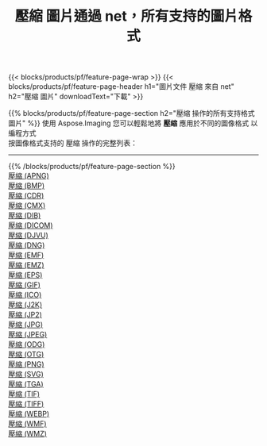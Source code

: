 ﻿---
title: 壓縮 圖片通過 net，所有支持的圖片格式 
weight: 3920
url: /zh-hant/net/compress 
lang: zh-hant
langdirlevel: 2
locales: zh-hans,ja,it,ru,de,es,fr,nl,id,lt,pl,pt,vi,tr,ko,zh-hant,ar,hi,th,sv,cs,uk,he
description: 使用 Aspose.Imaging 你可以輕鬆地通過 net 獲取 壓縮 圖像
---

{{< blocks/products/pf/feature-page-wrap >}}
{{< blocks/products/pf/feature-page-header h1="圖片文件 壓縮 來自 net" h2="壓縮 圖片" downloadText="下載" >}}


{{% blocks/products/pf/feature-page-section  h2="壓縮 操作的所有支持格式 圖片" %}}
使用 Aspose.Imaging 您可以輕鬆地將 **壓縮** 應用於不同的圖像格式 以編程方式
<br/>
按圖像格式支持的 壓縮 操作的完整列表：
<hr/>
{{% /blocks/products/pf/feature-page-section %}}
<div class="container-fluid productfamilypage bg-gray">
    <div class="convertypes bg-gray agp-content section">
        <div class="container">
		<div class="row other-converters">
		    <div class='col-md-2 other-converter remove-lp remove-rp'><a href="/imaging/zh-hant/net/compress/apng" >壓縮 (APNG)</a></div><div class='col-md-2 other-converter remove-lp remove-rp'><a href="/imaging/zh-hant/net/compress/bmp" >壓縮 (BMP)</a></div><div class='col-md-2 other-converter remove-lp remove-rp'><a href="/imaging/zh-hant/net/compress/cdr" >壓縮 (CDR)</a></div><div class='col-md-2 other-converter remove-lp remove-rp'><a href="/imaging/zh-hant/net/compress/cmx" >壓縮 (CMX)</a></div><div class='col-md-2 other-converter remove-lp remove-rp'><a href="/imaging/zh-hant/net/compress/dib" >壓縮 (DIB)</a></div><div class='col-md-2 other-converter remove-lp remove-rp'><a href="/imaging/zh-hant/net/compress/dicom" >壓縮 (DICOM)</a></div><div class='col-md-2 other-converter remove-lp remove-rp'><a href="/imaging/zh-hant/net/compress/djvu" >壓縮 (DJVU)</a></div><div class='col-md-2 other-converter remove-lp remove-rp'><a href="/imaging/zh-hant/net/compress/dng" >壓縮 (DNG)</a></div><div class='col-md-2 other-converter remove-lp remove-rp'><a href="/imaging/zh-hant/net/compress/emf" >壓縮 (EMF)</a></div><div class='col-md-2 other-converter remove-lp remove-rp'><a href="/imaging/zh-hant/net/compress/emz" >壓縮 (EMZ)</a></div><div class='col-md-2 other-converter remove-lp remove-rp'><a href="/imaging/zh-hant/net/compress/eps" >壓縮 (EPS)</a></div><div class='col-md-2 other-converter remove-lp remove-rp'><a href="/imaging/zh-hant/net/compress/gif" >壓縮 (GIF)</a></div><div class='col-md-2 other-converter remove-lp remove-rp'><a href="/imaging/zh-hant/net/compress/ico" >壓縮 (ICO)</a></div><div class='col-md-2 other-converter remove-lp remove-rp'><a href="/imaging/zh-hant/net/compress/j2k" >壓縮 (J2K)</a></div><div class='col-md-2 other-converter remove-lp remove-rp'><a href="/imaging/zh-hant/net/compress/jp2" >壓縮 (JP2)</a></div><div class='col-md-2 other-converter remove-lp remove-rp'><a href="/imaging/zh-hant/net/compress/jpg" >壓縮 (JPG)</a></div><div class='col-md-2 other-converter remove-lp remove-rp'><a href="/imaging/zh-hant/net/compress/jpeg" >壓縮 (JPEG)</a></div><div class='col-md-2 other-converter remove-lp remove-rp'><a href="/imaging/zh-hant/net/compress/odg" >壓縮 (ODG)</a></div><div class='col-md-2 other-converter remove-lp remove-rp'><a href="/imaging/zh-hant/net/compress/otg" >壓縮 (OTG)</a></div><div class='col-md-2 other-converter remove-lp remove-rp'><a href="/imaging/zh-hant/net/compress/png" >壓縮 (PNG)</a></div><div class='col-md-2 other-converter remove-lp remove-rp'><a href="/imaging/zh-hant/net/compress/svg" >壓縮 (SVG)</a></div><div class='col-md-2 other-converter remove-lp remove-rp'><a href="/imaging/zh-hant/net/compress/tga" >壓縮 (TGA)</a></div><div class='col-md-2 other-converter remove-lp remove-rp'><a href="/imaging/zh-hant/net/compress/tif" >壓縮 (TIF)</a></div><div class='col-md-2 other-converter remove-lp remove-rp'><a href="/imaging/zh-hant/net/compress/tiff" >壓縮 (TIFF)</a></div><div class='col-md-2 other-converter remove-lp remove-rp'><a href="/imaging/zh-hant/net/compress/webp" >壓縮 (WEBP)</a></div><div class='col-md-2 other-converter remove-lp remove-rp'><a href="/imaging/zh-hant/net/compress/wmf" >壓縮 (WMF)</a></div><div class='col-md-2 other-converter remove-lp remove-rp'><a href="/imaging/zh-hant/net/compress/wmz" >壓縮 (WMZ)</a></div>
                </div>
        </div>
    </div>
</div>
<br/>


